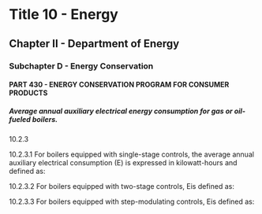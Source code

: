 
# Title 10 - Energy
## Chapter II - Department of Energy
### Subchapter D - Energy Conservation
#### PART 430 - ENERGY CONSERVATION PROGRAM FOR CONSUMER PRODUCTS
##### Average annual auxiliary electrical energy consumption for gas or oil-fueled boilers.

10.2.3

10.2.3.1 For boilers equipped with single-stage controls, the average annual auxiliary electrical consumption (E) is expressed in kilowatt-hours and defined as:

10.2.3.2 For boilers equipped with two-stage controls, Eis defined as:

10.2.3.3 For boilers equipped with step-modulating controls, Eis defined as:

